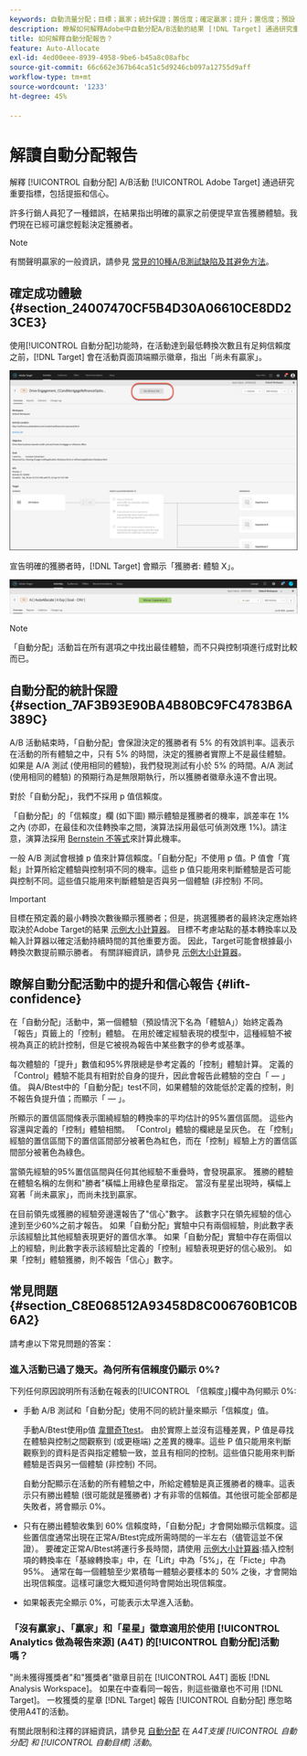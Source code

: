 ```yaml
---
keywords: 自動流量分配；目標；贏家；統計保證；置信度；確定贏家；提升；置信度；預設；預設經驗；自動分配；自動分配
description: 瞭解如何解釋Adobe中自動分配A/B活動的結果 [!DNL Target] 通過研究重要指標，包括提振和信心。
title: 如何解釋自動分配報告？
feature: Auto-Allocate
exl-id: 4ed00eee-8939-4958-9be6-b45a8c08afbc
source-git-commit: 66c662e367b64ca51c5d9246cb097a12755d9aff
workflow-type: tm+mt
source-wordcount: '1233'
ht-degree: 45%

---
```


# 解讀自動分配報告

解釋 [!UICONTROL 自動分配] A/B活動 [!UICONTROL Adobe Target] 通過研究重要指標，包括提振和信心。

許多行銷人員犯了一種錯誤，在結果指出明確的贏家之前便提早宣告獲勝體驗。我們現在已經可讓您輕鬆決定獲勝者。

>[!NOTE]
>
>有關聲明贏家的一般資訊，請參見 [常見的10種A/B測試缺陷及其避免方法](/help/main/c-activities/t-test-ab/common-ab-testing-pitfalls.md)。

## 確定成功體驗 {#section_24007470CF5B4D30A06610CE8DD23CE3}

使用[!UICONTROL 自動分配]功能時，在活動達到最低轉換次數且有足夠信賴度之前，[!DNL Target] 會在活動頁面頂端顯示徽章，指出「尚未有贏家」。

![無贏家徽章](/help/main/c-activities/automated-traffic-allocation/assets/no-winner.png)

宣告明確的獲勝者時，[!DNL Target] 會顯示「獲勝者: 體驗 X」。

![](assets/winner.png)

>[!NOTE]
>
>「自動分配」活動旨在所有選項之中找出最佳體驗，而不只與控制項進行成對比較而已。

## 自動分配的統計保證 {#section_7AF3B93E90BA4B80BC9FC4783B6A389C}

A/B 活動結束時，「自動分配」會保證決定的獲勝者有 5% 的有效誤判率。這表示在活動的所有體驗之中，只有 5% 的時間，決定的獲勝者實際上不是最佳體驗。如果是 A/A 測試 (使用相同的體驗)，我們發現測試有小於 5% 的時間。A/A 測試 (使用相同的體驗) 的預期行為是無限期執行，所以獲勝者徽章永遠不會出現。

對於「自動分配」，我們不採用 p 值信賴度。

「自動分配」的「信賴度」欄 (如下圖) 顯示體驗是獲勝者的機率，誤差率在 1% 之內 (亦即，在最佳和次佳轉換率之間，演算法採用最低可偵測效應 1%)。請注意，演算法採用 [Bernstein 不等式](https://en.wikipedia.org/wiki/Bernstein_inequalities_%28probability_theory%29)來計算此機率。

一般 A/B 測試會根據 p 值來計算信賴度。「自動分配」不使用 p 值。P 值會「寬鬆」計算所給定體驗與控制項不同的機率。這些 p 值只能用來判斷體驗是否可能與控制不同。這些值只能用來判斷體驗是否與另一個體驗 (非控制) 不同。

>[!IMPORTANT]
>
>目標在預定義的最小轉換次數後顯示獲勝者；但是，挑選獲勝者的最終決定應始終取決於Adobe Target的結果 [示例大小計算器](https://experienceleague.adobe.com/tools/calculator/testcalculator.html)。 目標不考慮站點的基本轉換率以及輸入計算器以確定活動持續時間的其他重要方面。 因此，Target可能會根據最小轉換次數提前顯示勝者。 有關詳細資訊，請參見 [示例大小計算器](/help/main/c-activities/t-test-ab/sample-size-determination.md#section_6B8725BD704C4AFE939EF2A6B6E834E6)。

## 瞭解自動分配活動中的提升和信心報告 {#lift-confidence}

在「自動分配」活動中，第一個體驗（預設情況下名為「體驗A」）始終定義為「報告」頁籤上的「控制」體驗。 在用於確定經驗表現的模型中，這種經驗不被視為真正的統計控制，但是它被視為報告中某些數字的參考或基準。

每次體驗的「提升」數值和95%界限總是參考定義的「控制」體驗計算。 定義的「Control」體驗不能具有相對於自身的提升，因此會報告此體驗的空白「 — 」值。 與A/Btest中的「自動分配」test不同，如果體驗的效能低於定義的控制，則不報告負提升值；而顯示「 — 」。

所顯示的置信區間條表示圍繞經驗的轉換率的平均估計的95%置信區間。 這些內容還與定義的「控制」體驗相關。 「Control」體驗的欄總是呈灰色。 在「控制」經驗的置信區間下的置信區間部分被著色為紅色，而在「控制」經驗上方的置信區間部分被著色為綠色。

當領先經驗的95%置信區間與任何其他經驗不重疊時，會發現贏家。 獲勝的體驗在體驗名稱的左側和&quot;勝者&quot;橫幅上用綠色星章指定。 當沒有星星出現時，橫幅上寫著「尚未贏家」，而尚未找到贏家。

在目前領先或獲勝的經驗旁邊還報告了&quot;信心&quot;數字。 該數字只在領先經驗的信心達到至少60%之前才報告。 如果「自動分配」實驗中只有兩個經驗，則此數字表示該經驗比其他經驗表現更好的置信水準。 如果「自動分配」實驗中存在兩個以上的經驗，則此數字表示該經驗比定義的「控制」經驗表現更好的信心級別。 如果「控制」體驗獲勝，則不報告「信心」數字。

## 常見問題 {#section_C8E068512A93458D8C006760B1C0B6A2}

請考慮以下常見問題的答案：

### 進入活動已過了幾天。為何所有信賴度仍顯示 0%?

下列任何原因說明所有活動在報表的[!UICONTROL 「信賴度」]欄中為何顯示 0%:

* 手動 A/B 測試和「自動分配」使用不同的統計量來顯示「信賴度」值。

   手動A/Btest使用p值 [韋爾奇Ttest](https://en.wikipedia.org/wiki/Welch%27s_t-test)。 由於實際上並沒有這種差異，P 值是尋找在體驗與控制之間觀察到 (或更極端) 之差異的機率。這些 P 值只能用來判斷觀察到的資料是否與指定體驗一致，並且有相同的控制。這些值只能用來判斷體驗是否與另一個體驗 (非控制) 不同。

   自動分配顯示在活動的所有體驗之中，所給定體驗是真正獲勝者的機率。這表示只有勝出體驗 (很可能就是獲勝者) 才有非零的信賴值。其他很可能全部都是失敗者，將會顯示 0%。

* 只有在勝出體驗收集到 60% 信賴度時，「自動分配」才會開始顯示信賴度。這些置信度通常出現在正常A/Btest完成所需時間的一半左右（儘管這並不保證）。 要確定正常A/Btest將運行多長時間，請使用 [示例大小計算器](https://experienceleague.adobe.com/tools/calculator/testcalculator.html):插入控制項的轉換率在「基線轉換率」中，在「Lift」中為「5%」，在「Ficte」中為95%。 通常在每一個體驗至少累積每一體驗必要樣本的 50% 之後，才會開始出現信賴度。這樣可讓您大概知道何時會開始出現信賴度。
* 如果報表完全顯示 0%，可能表示太早進入活動。

### 「沒有贏家」、「贏家」和「星星」徽章適用於使用 [!UICONTROL Analytics 做為報告來源] (A4T) 的[!UICONTROL 自動分配]活動嗎？

&quot;尚未獲得獲獎者&quot;和&quot;獲獎者&quot;徽章目前在 [!UICONTROL A4T] 面板 [!DNL Analysis Workspace]。 如果在中查看同一報告，則這些徽章也不可用 [!DNL Target]。 一枚獲獎的星章 [!DNL Target] 報告 [!UICONTROL 自動分配] 應忽略使用A4T的活動。

有關此限制和注釋的詳細資訊，請參見 [自動分配](/help/main/c-integrating-target-with-mac/a4t/a4t-at-aa.md#aa) 在 *A4T支援 [!UICONTROL 自動分配] 和 [!UICONTROL 自動目標] 活動*。


